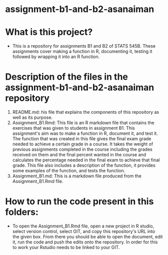 # assignment-b1-and-b2-asanaiman

# What is this project?
* This is a repository for assignments B1 and B2 of STATS 545B. These assignments cover making a function in R, documenting it, testing it followed by wrapping it into an R function.

# Description of the files in the assignment-b1-and-b2-asanaiman repository
1. README.md: his file that explains the components of this repository as well as its purpose.
2. Assignment_B1.Rmd: This file is an R markdown file that contains the exercises that was given to students in assignment B1. This assignment's aim was to  make a function in R, document it, and test it. The function that was created in this file gives the final exam grade needed to achieve a certain grade in a course. It takes the weight of previous assignments completed in the course including the grades received on them and the final percent wanted in the course and calculates the percentage needed in the final exam to achieve that final grade. This file also includes a description of the function, it provides some examples of the function, and tests the function.
3. Assignment_B1.md: This is a markdown file produced from the Assignment_B1.Rmd file.

# How to run the code present in this folders:
* To open the Assignment_B1.Rmd file, open a new project in R studio, select version control, select GIT, and copy this repository's URL into the given box. From there you should be able to open the document, edit it, run the code and push the edits onto the repository. In order for this to work your Rstudio needs to be linked to your GIT. 
